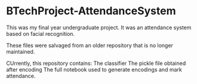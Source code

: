 # BTechProject-AttendanceSystem
This was my final year undergraduate project. It was an attendance system based on facial recognition.

These files were salvaged from an older repository that is no longer maintained. 

CUrrently, this repository contains:
The classifier
The pickle file obtained after encoding
The full notebook used to generate encodings and mark attendance.
